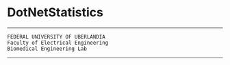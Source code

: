# DotNetStatistics
**********************************************************
	FEDERAL UNIVERSITY OF UBERLANDIA
	Faculty of Electrical Engineering
	Biomedical Engineering Lab
**********************************************************


